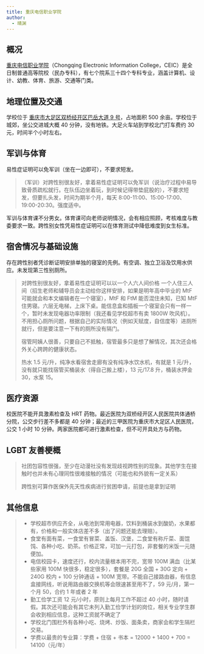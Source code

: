 ```yaml
---
title: 重庆电信职业学院
author:
  - 晴渊
---
```


## 概况

[重庆电信职业学院](https://www.cqtc.edu.cn/)（Chongqing Electronic Information College，CEIC）是全日制普通高等院校（民办专科），有七个院系三十四个专科专业，涵盖计算机、设计、幼教、体育、旅游、交通等门类。

## 地理位置及交通

学校位于 [重庆市大足区双桥经开区巴岳大道 9 号](https://amap.com/place/B0FFF6XZ41)，占地面积 500 余亩。学校位于城郊，坐公交进城大概 40 分钟，没有地铁。大足火车站到学校北门打车费约 30 元，时间半个小时左右。

## 军训与体育

易性症证明可以免军训（坐在一边即可），不要求短发。

> （军训）对跨性别很友好，拿着易性症证明可以免军训（说治疗过程中易导致骨质疏松就行。在队伍边坐着玩，到时候记得带垫屁股的），不要求短发，但要扎头发，时间为期半个月，每天 8:00-11:00、15:00-17:00、19:00-20:30。强度适中。

军训与体育课不分男女。体育课可向老师说明情况，会有相应照顾，考核难度与教委要求一致。跨性别女性凭易性症证明可以在体育测试中降低难度到女生标准。

## 宿舍情况与基础设施

存在跨性别者凭诊断证明安排单独的寝室的先例。有空调、独立卫浴及饮用水供应。未发现第三性别厕所。

> 对跨性别很友好，拿着易性症证明可以以一个人六人间价格 一个人住三人间（招生老师和辅导员会主动给你这样安排，如果是明年高中毕业的 MtF 可能就会和本文编辑者在一个寝室），MtF 和 FtM 能否混住未知，已知 MtF 住男寝。六层无电梯，上床下桌。能信息盒和插板一个寝室会只有一样一个，暂时未发现电器功率限制（我还看见学校超市有卖 1800W 吹风机）。不用担心厕所问题，根据自己的实际情况（例如天赋度，自信度等）进厕所就行，但是要注意一下有的厕所没有隔门。
>
> 宿管阿姨人很善，只要自己不抵触，宿管最多只是想了解情况，其次还会格外关心跨跨的健康状态。
>
> 热水 1.5 元/升，纯净水看宿舍走廊有没有纯净水饮水机，有就是 1 元/升，没有就只能找宿管买桶装水（得自己搬上楼），13 元/17.8 升，桶装水押金 30，水泵 15。

## 医疗资源

校医院不能开具激素检查及 HRT 药物。最近医院为双桥经开区人民医院共体通桥分院，公交步行差不多都是 40 分钟；最近的三甲医院为重庆市大足区人民医院，公交 1 小时 10 分钟。两家医院都可进行激素检查，但不可开具处方与药物。

## LGBT 友善梗概

> 社团包容性很强，至少在动漫社没有发现歧视跨性别的现象。其他学生在接触时也并未有心理同性很难接触的情况（可能也和外貌有一定关系）
>
> 跨性别可算作医保外先天性疾病进行贫困申请，前提也是拿到证明

## 其他信息

> - 学校超市供应齐全，从电池到常用电器，饮料到桶装水到酸奶，水果都有，价格和一般实体店差不多（出了问题还能去理赔）。
> - 食堂有面有菜，一食堂有冒菜、盖饭、汉堡，二食堂有称斤菜、面馄饨、各种小吃、奶茶。价格正常，可加一元打包，非套餐的米饭一元随便加。
> - 电信校园卡，速度还行，校内流量根本用不完，宽带 100M 满血（比某些家用 100M 快很多，稳定很多），套餐是 20G 全国 + 30G 定向 + 240G 校内 + 100 分钟通话 + 100M 宽带。不能自己接路由器，有信息盒接网线，听说用路由器交换机等会限速甚至用不了，59 元/月，第一个月 50，合约 1 年或者 2 年
> - 勤工俭学工资 12 元/小时，原则上每月工作不超过 40 小时，随时请假。其次还可能会有其它未列入勤工俭学计划的岗位，相关专业学生群会收到相应信息，这种工资就不确定了
> - 学校北门围栏外有各种小吃、烧烤、炒饭、面条卖，商家会和学生隔栏交易。
> - 学费以最贵的专业算：学费 + 住宿 + 书本 = 12000 + 1400 + 700 = 14100（元/年）

